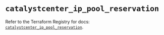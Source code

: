 # `catalystcenter_ip_pool_reservation`

Refer to the Terraform Registry for docs: [`catalystcenter_ip_pool_reservation`](https://registry.terraform.io/providers/ciscodevnet/catalystcenter/0.4.0/docs/resources/ip_pool_reservation).

